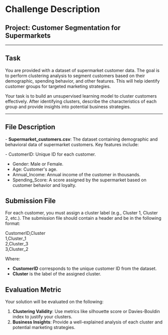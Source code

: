 # Challenge Description

## Project: Customer Segmentation for Supermarkets

---

## Task

You are provided with a dataset of supermarket customer data. The goal
is to perform clustering analysis to segment customers based on their
demographic, spending behavior, and other features. This will help
identify customer groups for targeted marketing strategies.

Your task is to build an unsupervised learning model to cluster
customers effectively. After identifying clusters, describe the
characteristics of each group and provide insights into potential
business strategies.

---

## File Description

\- **Supermarket\_customers.csv**: The dataset containing
demographic and behavioral data of supermarket customers. Key features
include:

\- CustomerID: Unique ID for each customer.  
- Gender: Male or Female.  
- Age: Customer's age.  
- Annual\_Income: Annual income of the customer in thousands.  
- Spending\_Score: A score assigned by the supermarket based on customer
behavior and loyalty.

## Submission File

For each customer, you must assign a cluster label (e.g., Cluster 1,
Cluster 2, etc.). The submission file should contain a header and be in
the following format:

CustomerID,Cluster  
1,Cluster\_1  
2,Cluster\_3  
3,Cluster\_2  
  
Where:  
- **CustomerID** corresponds to the unique customer ID from the
dataset.  
- **Cluster** is the label of the assigned cluster.

## Evaluation Metric

Your solution will be evaluated on the following:  
1. **Clustering Validity**: Use metrics like silhouette score or
Davies-Bouldin index to justify your clusters.  
2. **Business Insights**: Provide a well-explained analysis of each
cluster and potential marketing strategies.


